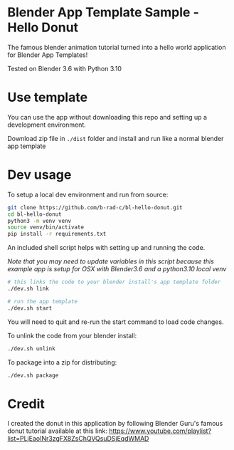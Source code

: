 # Blender App Template Sample - Hello Donut

The famous blender animation tutorial turned into a hello world application for Blender App Templates!

Tested on Blender 3.6 with Python 3.10

# Use template 
You can use the app without downloading this repo and setting up a development environment.

Download zip file in `./dist` folder and install and run like a normal blender app template


# Dev usage
To setup a local dev environment and run from source:

```bash
git clone https://github.com/b-rad-c/bl-hello-donut.git
cd bl-hello-donut
python3 -m venv venv
source venv/bin/activate
pip install -r requirements.txt
```

An included shell script helps with setting up and running the code.

*Note that you may need to update variables in this script because this example app is setup for OSX with Blender3.6 and a python3.10 local venv*

```bash
# this links the code to your blender install's app template folder
./dev.sh link

# run the app template
./dev.sh start
```

You will need to quit and re-run the start command to load code changes.

To unlink the code from your blender install:
```bash
./dev.sh unlink
```

To package into a zip for distributing:
```bash
./dev.sh package
```

# Credit
I created the donut in this application by following Blender Guru's famous donut tutorial available at this link: https://www.youtube.com/playlist?list=PLjEaoINr3zgFX8ZsChQVQsuDSjEqdWMAD